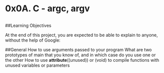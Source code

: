 # 0x0A. C - argc, argv

##

##Learning Objectives


At the end of this project, you are expected to be able to explain to anyone, without the help of Google:

##General
How to use arguments passed to your program
What are two prototypes of main that you know of, and in which case do you use one or the other
How to use __attribute__((unused)) or (void) to compile functions with unused variables or parameters

